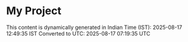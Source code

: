 # My Project

This content is dynamically generated in Indian Time (IST): 2025-08-17 12:49:35 IST
Converted to UTC: 2025-08-17 07:19:35 UTC
